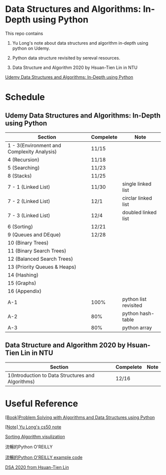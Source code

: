 # Data Structures and Algorithms: In-Depth using Python

This repo contains 

1. Yu Long's note about data structures and algorithm in-depth using python on Udemy.

2. Python data structure revisited by sereval resources.

3. Data Structure and Algorithm 2020 by Hsuan-Tien Lin in NTU

[Udemy Data Structures and Algorithms: In-Depth using Python](https://www.udemy.com/course/learning-data-structures-algorithms-in-python-from-scratch/learn/lecture/14520138#overview)

# Schedule

## Udemy Data Structures and Algorithms: In-Depth using Python

| Section | Compelete | Note  |
|---------|-----------|-------|
| 1 - 3(Environment and Complexity Analysis)   | 11/15     |  |
|4 (Recursion)        |11/18      ||
|5 (Searching)|11/23||
|8 (Stacks)|11/25||
|7 - 1 (Linked List)|11/30|single linked list
|7 - 2 (Linked List)|12/1|circlar linked list
|7 - 3 (Linked List)|12/4|doubled linked list
6 (Sorting)|12/21||
9 (Queues and DEque)|12/28||
10 (Binary Trees)|||
11 (Binary Search Trees)|||
12 (Balanced Search Trees)|||
13 (Priority Queues & Heaps)|||
14 (Hashing)|||
15 (Graphs)|||
16 (Appendix)|||
|A-1|100%|python list revisited|
|A-2|80%|python hash-table|
|A-3|80%|python array|

## Data Structure and Algorithm 2020 by Hsuan-Tien Lin in NTU 

| Section | Compelete | Note  |
|---------|-----------|-------|
| 1(Introduction to Data Structures and Algorithms)   | 12/16     | |

# Useful Reference

[[Book]Problem Solving with Algorithms and Data Structures using Python](https://runestone.academy/runestone/books/published/pythonds3/index.html?fbclid=IwAR1Tl-_QijJadBJv-hytIEcAQskp02vBinhhLaYdg7zPMWqMEBN_6j185nI)

[[Note] Yu Long's cs50 note](https://github.com/YLTsai0609/cs50)

[Sorting Algorithm visulization](https://visualgo.net/bn/sorting)

流暢的Python O'REILLY

[流暢的Python O'REILLY example code](https://github.com/fluentpython/example-code)

[DSA 2020 from Hsuan-Tien Lin](https://www.youtube.com/watch?v=8IOv2fnc01E&list=PLXVfgk9fNX2Kda9rttSvGROCtRQ3Sb8bA&index=2)
